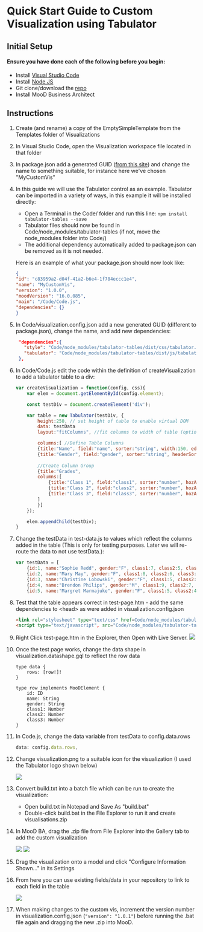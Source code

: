 # Quick Start Guide to Custom Visualization using Tabulator

## Initial Setup
#### Ensure you have done each of the following before you begin:
- Install [Visual Studio Code](https://code.visualstudio.com/)
- Install [Node JS](https://nodejs.org/en)
- Git clone/download the [repo](https://github.com/CACIMooD/Visualizations)
- Install MooD Business Architect

## Instructions

1. Create (and rename) a copy of the EmptySimpleTemplate from the Templates folder of Visualizations
1. In Visual Studio Code, open the Visualization workspace file located in that folder
1. In package.json add a generated GUID ([from this site](https://www.guidgenerator.com/)) and change the name to something suitable, for instance here we've chosen "MyCustomVis"
1. In this guide we will use the Tabulator control as an example. Tabulator can be imported in a variety of ways, in this example it will be installed directly:
    - Open a Terminal in the Code/ folder and run this line: ```npm install tabulator-tables --save```
    - Tabulator files should now be found in Code/node_modules/tabulator-tables (if not, move the node_modules folder into Code/)
    - The additional dependency automatically added to package.json can be removed as it is not needed.
	
	Here is an example of what your package.json should now look like:
	
	```json
	{
	"id": "c83959a2-d04f-41a2-b6e4-1f784eccc1e4",
	"name": "MyCustomVis",
	"version": "1.0.0",
	"moodVersion": "16.0.085",
	"main": "/Code/Code.js",
	"dependencies": {}
	}
5. In Code/visualization.config.json add a new generated GUID (different to package.json), change the name, and add new dependencies:
	 ```json
	  "dependencies":{
		"style": "Code/node_modules/tabulator-tables/dist/css/tabulator.min.css",
		"tabulator": "Code/node_modules/tabulator-tables/dist/js/tabulator.js"
	  },
6. In Code/Code.js edit the code within the definition of createVisualization to add a tabulator table to a div:
	```js
	var createVisualization = function(config, css){
		var elem = document.getElementById(config.element);

		const testDiv = document.createElement('div');

		var table = new Tabulator(testDiv, {
			height:250, // set height of table to enable virtual DOM
			data: testData
			layout:"fitColumns", //fit columns to width of table (optional)

			columns:[ //Define Table Columns
			{title:"Name", field:"name", sorter:"string", width:150, editor:true},
			{title:"Gender", field:"gender", sorter:"string", headerSort:false, editor:"list", editorParams:{values:{"M":"Male", "F":"Female", "X":"Other"}}},
            
			//Create Column Group
			{title:"Grades",
			columns:[
				{title:"Class 1", field:"class1", sorter:"number", hozAlign:"center", editor:true},
				{title:"Class 2", field:"class2", sorter:"number", hozAlign:"center", editor:true},
				{title:"Class 3", field:"class3", sorter:"number", hozAlign:"center", editor:true}
			]
			}]
		});

		elem.appendChild(testDiv);
	}
1. Change the testData in test-data.js to values which reflect the columns added in the table (This is only for testing purposes.  Later we will re-route the data to not use testData.):
	```js
	var testData = [
		{id:1, name:"Sophie Redd", gender:"F", class1:7, class2:5, class3:9},
		{id:2, name:"Mary May", gender:"F", class1:8, class2:6, class3:9},
		{id:3, name:"Christine Lobowski", gender:"F", class1:5, class2:3, class3:9},
		{id:4, name:"Brendon Philips", gender:"M", class1:9, class2:7, class3:8},
		{id:5, name:"Margret Marmajuke", gender:"F", class1:5, class2:4, class3:9},
1. Test that the table appears correct in test-page.htm - add the same dependencies to \<head> as were added in visualization.config.json
	```html
    <link rel="stylesheet" type="text/css" href=Code/node_modules/tabulator-tables/dist/css/tabulator.min.css>
    <script type="text/javascript", src="Code/node_modules/tabulator-tables/dist/js/tabulator.js"></script>
1. Right Click test-page.htm in the Explorer, then Open with Live Server.
![](TestPage.png)
1. Once the test page works, change the data shape in visualization.datashape.gql to reflect the row data
	```gql
	type data { 
		rows: [row!]! 
	} 

	type row implements MooDElement { 
		id: ID 
		name: String
		gender: String
		class1: Number
		class2: Number
		class3: Number
	}
1. In Code.js, change the data variable from testData to config.data.rows
	```js 
	data: config.data.rows,
1. Change visualization.png to a suitable icon for the visualization (I used the Tabulator logo shown below)
    
	![](visualization.png)
1. Convert build.txt into a batch file which can be run to create the visualization:
    - Open build.txt in Notepad and Save As "build.bat"
	- Double-click build.bat in the File Explorer to run it and create visualisations.zip
1. In MooD BA, drag the .zip file from File Explorer into the Gallery tab to add the custom visualization

    ![](Importing.png) ![](Imported.png)
1. Drag the visualization onto a model and click "Configure Information Shown..." in its Settings
1. From here you can use existing fields/data in your repository to link to each field in the table

	![](ConfigureInfo.png)
1. When making changes to the custom vis, increment the version number in visualization.config.json (`"version": "1.0.1"`) before running the .bat file again and dragging the new .zip into MooD.
